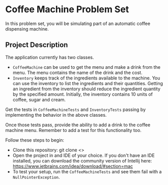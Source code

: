 # Coffee Machine Problem Set

In this problem set, you will be simulating part of an automatic coffee dispensing machine.

## Project Description

The application currently has two classes. 
- `CoffeeMachine` can be used to get the menu and make a drink from the menu. The menu contains the name of the drink and the cost.
- `Inventory` keeps track of the ingredients available to the machine. You can use the inventory to list the ingredients and their quantities. 
Getting an ingredient from the inventory should reduce the ingredient quantity by the specified amount. 
Initially, the inventory contains 10 units of coffee, sugar and cream.

Get the tests in `CoffeeMachineTests` and `InventoryTests` passing by implementing the behavior in the above classes.

Once those tests pass, provide the ability to add a drink to the coffee machine menu. Remember to add a test for this functionality too. 

Follow these steps to begin:

- Clone this repository: git clone <>
- Open the project in and IDE of your choice. If you don't have an IDE installed, you can download the community version of Intellij here: 
https://www.jetbrains.com/idea/download/#section=mac
- To test your setup, run the `CoffeeMachineTests` and see them fail with a `NullPointerException`.  

